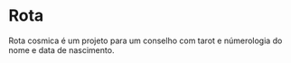 # Rota
 Rota cosmica é um projeto para um conselho com tarot e númerologia do nome e data de nascimento.
